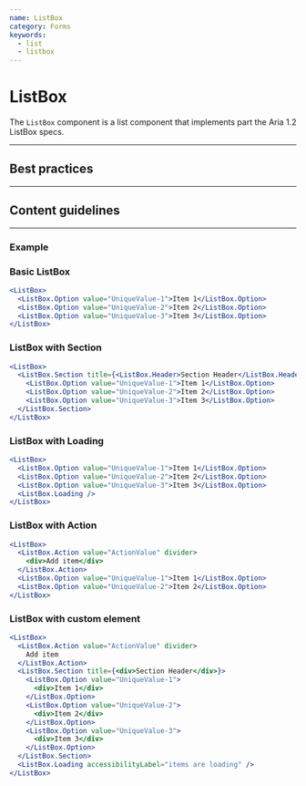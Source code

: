 ```yaml
---
name: ListBox
category: Forms
keywords:
  - list
  - listbox
---
```


# ListBox

The `ListBox` component is a list component that implements part the Aria 1.2 ListBox specs.

---

## Best practices

---

## Content guidelines

---

### Example

### Basic ListBox

```jsx
<ListBox>
  <ListBox.Option value="UniqueValue-1">Item 1</ListBox.Option>
  <ListBox.Option value="UniqueValue-2">Item 2</ListBox.Option>
  <ListBox.Option value="UniqueValue-3">Item 3</ListBox.Option>
</ListBox>
```

### ListBox with Section

```jsx
<ListBox>
  <ListBox.Section title={<ListBox.Header>Section Header</ListBox.Header>}>
    <ListBox.Option value="UniqueValue-1">Item 1</ListBox.Option>
    <ListBox.Option value="UniqueValue-2">Item 2</ListBox.Option>
    <ListBox.Option value="UniqueValue-3">Item 3</ListBox.Option>
  </ListBox.Section>
</ListBox>
```

### ListBox with Loading

```jsx
<ListBox>
  <ListBox.Option value="UniqueValue-1">Item 1</ListBox.Option>
  <ListBox.Option value="UniqueValue-2">Item 2</ListBox.Option>
  <ListBox.Option value="UniqueValue-3">Item 3</ListBox.Option>
  <ListBox.Loading />
</ListBox>
```

### ListBox with Action

```jsx
<ListBox>
  <ListBox.Action value="ActionValue" divider>
    <div>Add item</div>
  </ListBox.Action>
  <ListBox.Option value="UniqueValue-1">Item 1</ListBox.Option>
  <ListBox.Option value="UniqueValue-2">Item 2</ListBox.Option>
</ListBox>
```

### ListBox with custom element

```jsx
<ListBox>
  <ListBox.Action value="ActionValue" divider>
    Add item
  </ListBox.Action>
  <ListBox.Section title={<div>Section Header</div>}>
    <ListBox.Option value="UniqueValue-1">
      <div>Item 1</div>
    </ListBox.Option>
    <ListBox.Option value="UniqueValue-2">
      <div>Item 2</div>
    </ListBox.Option>
    <ListBox.Option value="UniqueValue-3">
      <div>Item 3</div>
    </ListBox.Option>
  </ListBox.Section>
  <ListBox.Loading accessibilityLabel="items are loading" />
</ListBox>
```
